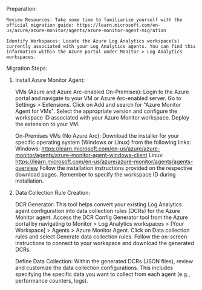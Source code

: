 Preparation:

    Review Resources: Take some time to familiarize yourself with the official migration guide: https://learn.microsoft.com/en-us/azure/azure-monitor/agents/azure-monitor-agent-migration

    Identify Workspaces: Locate the Azure Log Analytics workspace(s) currently associated with your Log Analytics agents. You can find this information within the Azure portal under Monitor > Log Analytics workspaces.

Migration Steps:

1. Install Azure Monitor Agent:

    VMs (Azure and Azure Arc-enabled On-Premises):
        Login to the Azure portal and navigate to your VM or Azure Arc-enabled server.
        Go to Settings > Extensions.
        Click on Add and search for "Azure Monitor Agent for VMs".
        Select the appropriate version and configure the workspace ID associated with your Azure Monitor workspace.
        Deploy the extension to your VM.

    On-Premises VMs (No Azure Arc):
        Download the installer for your specific operating system (Windows or Linux) from the following links:
            Windows: https://learn.microsoft.com/en-us/azure/azure-monitor/agents/azure-monitor-agent-windows-client
            Linux: https://learn.microsoft.com/en-us/azure/azure-monitor/agents/agents-overview
        Follow the installation instructions provided on the respective download pages. Remember to specify the workspace ID during installation.

2. Data Collection Rule Creation:

    DCR Generator: This tool helps convert your existing Log Analytics agent configuration into data collection rules (DCRs) for the Azure Monitor agent.
        Access the DCR Config Generator tool from the Azure portal by navigating to Monitor > Log Analytics workspaces > [Your Workspace] > Agents > Azure Monitor Agent.
        Click on Data collection rules and select Generate data collection rules.
        Follow the on-screen instructions to connect to your workspace and download the generated DCRs.

    Define Data Collection:  Within the generated DCRs (JSON files), review and customize the data collection configurations. This includes specifying the specific data you want to collect from each agent (e.g., performance counters, logs).
